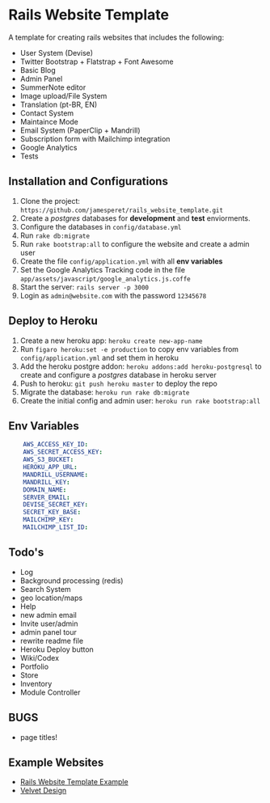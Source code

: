 # Rails Website Template

A template for creating rails websites that includes the following:

* User System (Devise)
* Twitter Bootstrap + Flatstrap + Font Awesome
* Basic Blog
* Admin Panel
* SummerNote editor
* Image upload/File System
* Translation (pt-BR, EN)
* Contact System
* Maintaince Mode
* Email System (PaperClip + Mandrill)
* Subscription form with Mailchimp integration
* Google Analytics
* Tests

## Installation and Configurations

1. Clone the project: ```https://github.com/jamesperet/rails_website_template.git```
2. Create a *postgres* databases for **development** and **test** enviorments.
3. Configure the databases in ```config/database.yml```
4. Run  ```rake db:migrate```
5. Run  ```rake bootstrap:all``` to configure the website and create a admin user
6. Create the file ```config/application.yml``` with all **env variables**
7. Set the Google Analytics Tracking code in the file ```app/assets/javascript/google_analytics.js.coffe```
8. Start the server: ```rails server -p 3000```
9. Login as ```admin@website.com``` with the password ```12345678```

## Deploy to Heroku

1. Create a new heroku app: ```heroku create new-app-name```
2. Run ```figaro heroku:set -e production``` to copy env variables from ```config/application.yml```  and set them in heroku
3. Add the heroku postgre addon:  ```heroku addons:add heroku-postgresql``` to create and configure a *postgres* database in heroku server
4. Push to heroku:  ```git push heroku master``` to deploy the repo
5. Migrate the database: ```heroku run rake db:migrate```
6. Create the initial config and admin user: ```heroku run rake bootstrap:all```

## Env Variables

```yml
	AWS_ACCESS_KEY_ID:
	AWS_SECRET_ACCESS_KEY: 
	AWS_S3_BUCKET: 
	HEROKU_APP_URL: 
	MANDRILL_USERNAME: 
	MANDRILL_KEY: 
	DOMAIN_NAME: 
	SERVER_EMAIL: 
	DEVISE_SECRET_KEY: 
	SECRET_KEY_BASE: 
	MAILCHIMP_KEY: 
	MAILCHIMP_LIST_ID: 
```

## Todo's

* Log
* Background processing (redis)
* Search System
* geo location/maps
* Help
* new admin email 
* Invite user/admin
* admin panel tour
* rewrite readme file
* Heroku Deploy button
* Wiki/Codex
* Portfolio
* Store
* Inventory
* Module Controller

## BUGS

* page titles!

## Example Websites

- [Rails Website Template Example](http://rails-website-template.herokuapp.com/)
- [Velvet Design](http://www.velvetdesign.com.br)


